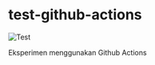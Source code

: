 # test-github-actions

![Test](https://github.com/snaztoz/test-github-actions/actions/workflows/rust.yml/badge.svg)

Eksperimen menggunakan Github Actions
